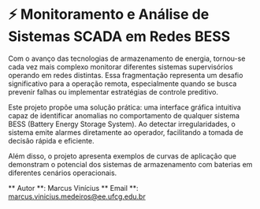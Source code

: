 # :zap: Monitoramento e Análise de Sistemas SCADA em Redes BESS

Com o avanço das tecnologias de armazenamento de energia, tornou-se cada vez mais complexo monitorar diferentes sistemas supervisórios operando em redes distintas. Essa fragmentação representa um desafio significativo para a operação remota, especialmente quando se busca prevenir falhas ou implementar estratégias de controle preditivo.

Este projeto propõe uma solução prática: uma interface gráfica intuitiva capaz de identificar anomalias no comportamento de qualquer sistema BESS (Battery Energy Storage System). Ao detectar irregularidades, o sistema emite alarmes diretamente ao operador, facilitando a tomada de decisão rápida e eficiente.

Além disso, o projeto apresenta exemplos de curvas de aplicação que demonstram o potencial dos sistemas de armazenamento com baterias em diferentes cenários operacionais.

** Autor **: Marcus Vinícius 
** Email **: marcus.vinicius.medeiros@ee.ufcg.edu.br


